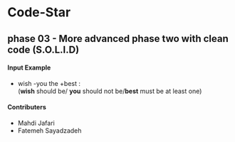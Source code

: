 # Code-Star

## phase 03 - More advanced phase two with clean code (S.O.L.I.D)


#### Input Example
- wish -you the +best : \
  (**wish** should be/ **you** should not be/**best** must be at least one)


#### **Contributers**

* Mahdi Jafari  
* Fatemeh Sayadzadeh 